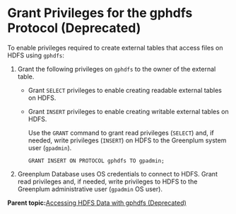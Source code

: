 # Grant Privileges for the gphdfs Protocol \(Deprecated\) 

To enable privileges required to create external tables that access files on HDFS using `gphdfs`:

1.  Grant the following privileges on `gphdfs` to the owner of the external table.
    -   Grant `SELECT` privileges to enable creating readable external tables on HDFS.
    -   Grant `INSERT` privileges to enable creating writable external tables on HDFS.

        Use the `GRANT` command to grant read privileges \(`SELECT`\) and, if needed, write privileges \(`INSERT`\) on HDFS to the Greenplum system user \(`gpadmin`\).

        ```
        GRANT INSERT ON PROTOCOL gphdfs TO gpadmin; 
        ```

2.  Greenplum Database uses OS credentials to connect to HDFS. Grant read privileges and, if needed, write privileges to HDFS to the Greenplum administrative user \(`gpadmin` OS user\).

**Parent topic:**[Accessing HDFS Data with gphdfs \(Deprecated\)](../external/g-using-hadoop-distributed-file-system--hdfs--tables.html)

